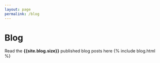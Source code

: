```yaml
---
layout: page
permalink: /blog
---
```


<h1>Blog</h1>
Read the <b>{{site.blog.size}}</b> published blog posts here
{% include blog.html %}
